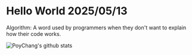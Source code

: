# Hello World 2025/05/13

Algorithm: A word used by programmers when they don't want to explain how their code works.

![PoyChang's github stats](https://github-readme-stats.vercel.app/api?username=poychang&show_icons=true&theme=dracula)
